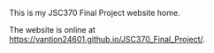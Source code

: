 This is my JSC370 Final Project website home. 

The website is online at https://vantion24601.github.io/JSC370_Final_Project/.
